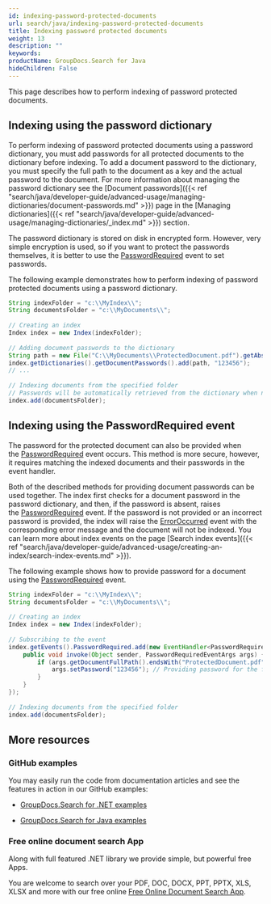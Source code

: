 ```yaml
---
id: indexing-password-protected-documents
url: search/java/indexing-password-protected-documents
title: Indexing password protected documents
weight: 13
description: ""
keywords: 
productName: GroupDocs.Search for Java
hideChildren: False
---
```

This page describes how to perform indexing of password protected documents.

## Indexing using the password dictionary

To perform indexing of password protected documents using a password dictionary, you must add passwords for all protected documents to the dictionary before indexing. To add a document password to the dictionary, you must specify the full path to the document as a key and the actual password to the document. For more information about managing the password dictionary see the [Document passwords]({{< ref "search/java/developer-guide/advanced-usage/managing-dictionaries/document-passwords.md" >}}) page in the [Managing dictionaries]({{< ref "search/java/developer-guide/advanced-usage/managing-dictionaries/_index.md" >}}) section.

The password dictionary is stored on disk in encrypted form. However, very simple encryption is used, so if you want to protect the passwords themselves, it is better to use the [PasswordRequired](https://apireference.groupdocs.com/search/java/com.groupdocs.search.events/EventHub#PasswordRequired) event to set passwords.

The following example demonstrates how to perform indexing of password protected documents using a password dictionary.



```java
String indexFolder = "c:\\MyIndex\\";
String documentsFolder = "c:\\MyDocuments\\";
 
// Creating an index
Index index = new Index(indexFolder);
 
// Adding document passwords to the dictionary
String path = new File("C:\\MyDocuments\\ProtectedDocument.pdf").getAbsolutePath();
index.getDictionaries().getDocumentPasswords().add(path, "123456");
// ...
 
// Indexing documents from the specified folder
// Passwords will be automatically retrieved from the dictionary when necessary
index.add(documentsFolder);
```

## Indexing using the PasswordRequired event

The password for the protected document can also be provided when the [PasswordRequired](https://apireference.groupdocs.com/search/java/com.groupdocs.search.events/EventHub#PasswordRequired) event occurs. This method is more secure, however, it requires matching the indexed documents and their passwords in the event handler.

Both of the described methods for providing document passwords can be used together. The index first checks for a document password in the password dictionary, and then, if the password is absent, raises the [PasswordRequired](https://apireference.groupdocs.com/search/java/com.groupdocs.search.events/EventHub#PasswordRequired) event. If the password is not provided or an incorrect password is provided, the index will raise the [ErrorOccurred](https://apireference.groupdocs.com/search/java/com.groupdocs.search.events/EventHub#ErrorOccurred) event with the corresponding error message and the document will not be indexed. You can learn more about index events on the page [Search index events]({{< ref "search/java/developer-guide/advanced-usage/creating-an-index/search-index-events.md" >}}).

The following example shows how to provide password for a document using the [PasswordRequired](https://apireference.groupdocs.com/search/java/com.groupdocs.search.events/EventHub#PasswordRequired) event.



```java
String indexFolder = "c:\\MyIndex\\";
String documentsFolder = "c:\\MyDocuments\\";
 
// Creating an index
Index index = new Index(indexFolder);
 
// Subscribing to the event
index.getEvents().PasswordRequired.add(new EventHandler<PasswordRequiredEventArgs>() {
    public void invoke(Object sender, PasswordRequiredEventArgs args) {
        if (args.getDocumentFullPath().endsWith("ProtectedDocument.pdf")) {
            args.setPassword("123456"); // Providing password for the file 'ProtectedDocument.pdf'
        }
    }
});
 
// Indexing documents from the specified folder
index.add(documentsFolder);
```

## More resources

### GitHub examples

You may easily run the code from documentation articles and see the features in action in our GitHub examples:

*   [GroupDocs.Search for .NET examples](https://github.com/groupdocs-search/GroupDocs.Search-for-.NET)
    
*   [GroupDocs.Search for Java examples](https://github.com/groupdocs-search/GroupDocs.Search-for-Java)
    

### Free online document search App

Along with full featured .NET library we provide simple, but powerful free Apps.

You are welcome to search over your PDF, DOC, DOCX, PPT, PPTX, XLS, XLSX and more with our free online [Free Online Document Search App](https://products.groupdocs.app/search).
